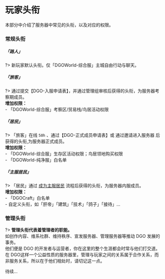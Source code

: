 <!-- information/rules.md -->

# 玩家头衔

本部分中介绍了服务器中常见的头衔，以及对应的权限。

### 常规头衔

##### 「路人」

?> 新玩家默认头衔。仅「DGOWorld-综合服」主城自由行动与聊天。

##### 「旅客」

?> 通过提交【DGO-入服申请表】，并通过管理组审核后获得的头衔，为服务器考察期成员。<br/>
 **增加权限：** <br/>
    - 「DGOWorld-综合服」考察区/贸易栈/鸟居活动权限

##### 「居民」

?> 「旅客」在线 `50h` 、通过【DGO-正式成员申请表】或 通过邀请进入服务器 后获得的头衔,为服务器正式成员。<br/>
 **增加权限：** <br/>
    - 「DGOWorld-综合服」生存区活动权限；鸟居领地购买权限<br/>
    - 「DGOWorld-纯净服」白名单

##### 「主服居民」

?> 「居民」通过 [成为主服居民](guide/apply/MainResident.md) 流程后获得的头衔，为服务器内服成员。<br/>
 **增加权限：** <br/>
    - 「DGOCraft」白名单<br/>
    - 自定义头衔，如「肝帝」「建筑」「技术」「鸽子」「接待」...



### 管理头衔

?> **管理头衔代表着管理者的职能。** <br/>
如创作内容、维系社群、维持秩序、宣发服务器、管理服务器等推动 DGO 发展的事务。<br/>
他们便是 DGO 的开发者与运营者，你在这里的整个生涯都会时常与他们打交道。<br/>
在 DGO这样一个公益性质的服务器里，管理与玩家之间的关系属于合作关系，而非服务关系，所以在于他们相处时，请切记这一点。

待续...